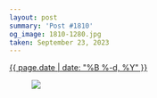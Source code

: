 ```yaml
---
layout: post
summary: 'Post #1810'
og_image: 1810-1280.jpg
taken: September 23, 2023
---
```


<div class="post">
 <time>
  <a href="/1810">
   {{ page.date | date: "%B %-d, %Y" }}
  </a>
 </time>
 <a href="/1810">
  <figure data-taken="9/23/2023">
   <img sizes="(min-width: 700px) 50vw, calc(100vw - 2rem)" src="{{ site.assets_url }}/1810-640.jpg" srcset="{{ site.assets_url }}/1810-320.jpg 320w, {{ site.assets_url }}/1810-640.jpg 640w, {{ site.assets_url }}/1810-960.jpg 960w, {{ site.assets_url }}/1810-1280.jpg 1280w"/>
  </figure>
 </a>
</div>
